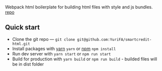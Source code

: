 Webpack html boilerplate for building html files with style and js bundles. [repo](https://github.com/YuriFA/webpack-html-boilerplate)

## Quick start

- Clone the git repo — `git clone git@github.com:YuriFA/smartcredit-html.git`
- Install packages with [yarn](https://yarnpkg.com/) `yarn` or [npm](https://www.npmjs.com/) `npm install`
- Run dev server with `yarn start` or `npm run start`
- Build for production with `yarn build` or `npm run build` - builded files will be in dist folder

